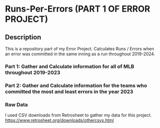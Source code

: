 # Runs-Per-Errors (PART 1 OF ERROR PROJECT)

## Description
This is a repository part of my Error Project. Calculates Runs / Errors when an error was committed in the same inning as a run throughout 2019-2024.

### Part 1: Gather and Calculate information for all of MLB throughout 2019-2023

### Part 2: Gather and Calculate information for the teams who committed the most and least errors in the year 2023

### Raw Data 
I used CSV downloads from Retrosheet to gather my data for this project.
https://www.retrosheet.org/downloads/othercsvs.html
